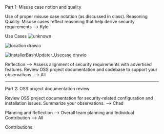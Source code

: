 Part 1: Misuse case notion and quality

Use of proper misuse case notation (as discussed in class).
Reasoning Quality: Misuse cases reflect reasoning that help derive security requirements --> Kyle

Use Cases
![unknown](https://user-images.githubusercontent.com/57100645/134406242-c0b177ca-17c1-44e6-8fc7-49ec8c776d43.png)

![location drawio](https://user-images.githubusercontent.com/57100645/134406852-6130c7af-ea5d-4926-82f7-fcaa1083c8a6.png)


![InstallerBashUpdater_Usecase drawio](https://user-images.githubusercontent.com/57100645/134409737-4bc44f73-a636-44d8-ba64-b90549b73825.png)

Reflection --> Assess alignment of security requirements with advertised features. Review OSS project documentation and codebase to support your observations. --> All

 -----------------------------------------------------------------------------------
Part 2: OSS project documentation review

Review OSS project documentation for security-related configuration and installation issues. Summarize your observations. --> Chad


Planning and Reflection --> Overall team planning and Individual Contribution  --> All





Contributions:


